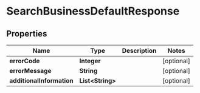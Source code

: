 

# SearchBusinessDefaultResponse


## Properties

| Name | Type | Description | Notes |
|------------ | ------------- | ------------- | -------------|
|**errorCode** | **Integer** |  |  [optional] |
|**errorMessage** | **String** |  |  [optional] |
|**additionalInformation** | **List&lt;String&gt;** |  |  [optional] |



